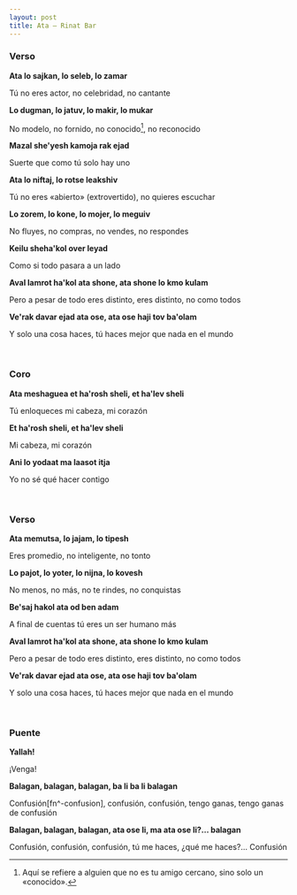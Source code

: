 ```yaml
---
layout: post
title: Ata – Rinat Bar
---
```


### Verso
**Ata lo sajkan, lo seleb, lo zamar**

Tú no eres actor, no celebridad, no cantante

**Lo dugman, lo jatuv, lo makir, lo mukar**

No modelo, no fornido, no conocido[^fn-conocido], no reconocido

**Mazal she'yesh kamoja rak ejad**

Suerte que como tú solo hay uno

**Ata lo niftaj, lo rotse leakshiv**

Tú no eres «abierto» (extrovertido), no quieres escuchar

**Lo zorem, lo kone, lo mojer, lo meguiv**

No fluyes, no compras, no vendes, no respondes

**Keilu sheha'kol over leyad**

Como si todo pasara a un lado 

**Aval lamrot ha'kol ata shone, ata shone lo kmo kulam**

Pero a pesar de todo eres distinto, eres distinto, no como todos

**Ve'rak davar ejad ata ose, ata ose haji tov ba'olam**

Y solo una cosa haces, tú haces mejor que nada en el mundo

<br />

### Coro

**Ata meshaguea et ha'rosh sheli, et ha'lev sheli**

Tú enloqueces mi cabeza, mi corazón

**Et ha'rosh sheli, et ha'lev sheli**

Mi cabeza, mi corazón

**Ani lo yodaat ma laasot itja**

Yo no sé qué hacer contigo

<br />

### Verso

**Ata memutsa, lo jajam, lo tipesh**

Eres promedio, no inteligente, no tonto

**Lo pajot, lo yoter, lo nijna, lo kovesh**

No menos, no más, no te rindes, no conquistas

**Be'saj hakol ata od ben adam**

A final de cuentas tú eres un ser humano más

**Aval lamrot ha'kol ata shone, ata shone lo kmo kulam**

Pero a pesar de todo eres distinto, eres distinto, no como todos

**Ve'rak davar ejad ata ose, ata ose haji tov ba'olam**

Y solo una cosa haces, tú haces mejor que nada en el mundo

<br />

### Puente

**Yallah!**

¡Venga!

**Balagan, balagan, balagan, ba li ba li balagan**

Confusión[fn^-confusion], confusión, confusión, tengo ganas, tengo ganas de confusión

**Balagan, balagan, balagan, ata ose li, ma ata ose li?… balagan**

Confusión, confusión, confusión, tú me haces, ¿qué me haces?… Confusión

[^fn-conocido]: Aquí se refiere a alguien que no es tu amigo cercano, sino solo un «conocido».
[^fn-confusion]: La palabra *balagan* significa «desorden, confusión, caos». En la canción se refiere a que él le causa a ella un «caos o confusión emocional», por decirlo de algún modo, pero de manera positiva.
